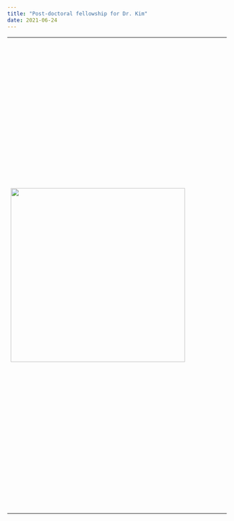 ```yaml
---
title: "Post-doctoral fellowship for Dr. Kim"
date: 2021-06-24
---
```


<table> 
    <tr>
        <td>
            <div style='width:500'> 
<img src='https://bspl.korea.ac.kr/image/bspl/DrKimDY_circle.png' width=400>
        </td>
        <td>
<p style='font-size: 20px'> Our former graduate student (currently, post-doc at Korea University)  Dr. Kim, Dong-Youl recently awarded a post-doctoral fellowship from Virginia Tech to start the position this fall! </p> 

<p style='font-size: 20px'> Dr. Kim will be working with world-renowned researchers (Profs. Pearl Chiu, Brooks King-Casas, and Stephen LaConte) to further extend his expertise on cognitive/social neuroscience using neuroimaging and real-time fMRI based neurofeedback. </p>

<p style='font-size: 20px'> Many congrats on his next career move and all the best in the new environment!  </p> </div>
        </td>
    </tr>
</table>
